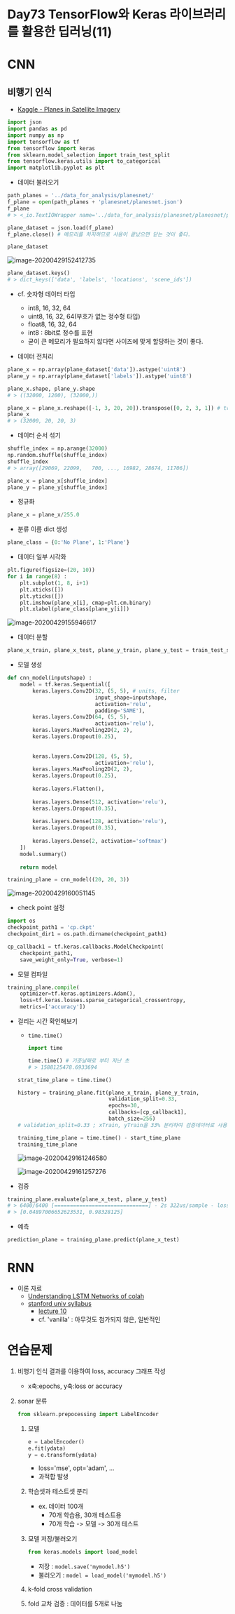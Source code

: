 # Day73 TensorFlow와 Keras 라이브러리를 활용한 딥러닝(11)

# CNN

## 비행기 인식

- [Kaggle - Planes in Satellite Imagery](https://www.kaggle.com/rhammell/planesnet)

```python
import json
import pandas as pd
import numpy as np
import tensorflow as tf
from tensorflow import keras
from sklearn.model_selection import train_test_split
from tensorflow.keras.utils import to_categorical
import matplotlib.pyplot as plt
```

- 데이터 불러오기

```python
path_planes = '../data_for_analysis/planesnet/'
f_plane = open(path_planes + 'planesnet/planesnet.json')
f_plane
# > <_io.TextIOWrapper name='../data_for_analysis/planesnet/planesnet/planesnet.json' mode='r' encoding='cp949'>

plane_dataset = json.load(f_plane)
f_plane.close() # 메모리를 차지하므로 사용이 끝났으면 닫는 것이 좋다.

plane_dataset
```

![image-20200429152412735](image/image-20200429152412735.png)

```python
plane_dataset.keys()
# > dict_keys(['data', 'labels', 'locations', 'scene_ids'])
```

- cf. 숫자형 데이터 타입
  - int8, 16, 32, 64
  - uint8, 16, 32, 64(부호가 없는 정수형 타입)
  - float8, 16, 32, 64
  - int8 : 8bit로 정수를 표현
  - 굳이 큰 메모리가 필요하지 않다면 사이즈에 맞게 할당하는 것이 좋다.

- 데이터 전처리

```python
plane_x = np.array(plane_dataset['data']).astype('uint8')
plane_y = np.array(plane_dataset['labels']).astype('uint8')

plane_x.shape, plane_y.shape
# > ((32000, 1200), (32000,))
```

```python
plane_x = plane_x.reshape([-1, 3, 20, 20]).transpose([0, 2, 3, 1]) # transpose([0, 2, 3, 1]) ; 데이터 차원 순서 지정
plane_x
# > (32000, 20, 20, 3)
```

- 데이터 순서 섞기

```python
shuffle_index = np.arange(32000)
np.random.shuffle(shuffle_index)
shuffle_index
# > array([29069, 22099,   700, ..., 16982, 28674, 11706])

plane_x = plane_x[shuffle_index]
plane_y = plane_y[shuffle_index]
```

- 정규화

```python
plane_x = plane_x/255.0
```

- 분류 이름 dict 생성

```python
plane_class = {0:'No Plane', 1:'Plane'}
```

- 데이터 일부 시각화

```python
plt.figure(figsize=(20, 10))
for i in range(8) :
    plt.subplot(1, 8, i+1)
    plt.xticks([])
    plt.yticks([])
    plt.imshow(plane_x[i], cmap=plt.cm.binary)
    plt.xlabel(plane_class[plane_y[i]])
```

![image-20200429155946617](image/image-20200429155946617.png)

- 데이터 분할

```python
plane_x_train, plane_x_test, plane_y_train, plane_y_test = train_test_split(plane_x, plane_y, test_size=0.2)
```

- 모델 생성

```python
def cnn_model(inputshape) :
    model = tf.keras.Sequential([
        keras.layers.Conv2D(32, (5, 5), # units, filter
                            input_shape=inputshape, 
                            activation='relu', 
                            padding='SAME'),
        keras.layers.Conv2D(64, (5, 5),
                            activation='relu'),
        keras.layers.MaxPooling2D(2, 2),
        keras.layers.Dropout(0.25),
        
        
        keras.layers.Conv2D(128, (5, 5),
                            activation='relu'),
        keras.layers.MaxPooling2D(2, 2),
        keras.layers.Dropout(0.25),
        
        keras.layers.Flatten(),
        
        keras.layers.Dense(512, activation='relu'),
        keras.layers.Dropout(0.35),
        
        keras.layers.Dense(128, activation='relu'),
        keras.layers.Dropout(0.35),
        
        keras.layers.Dense(2, activation='softmax')
    ])
    model.summary()
    
    return model

training_plane = cnn_model((20, 20, 3))
```

![image-20200429160051145](image/image-20200429160051145.png)

- check point 설정

```python
import os
checkpoint_path1 = 'cp.ckpt'
checkpoint_dir1 = os.path.dirname(checkpoint_path1)

cp_callback1 = tf.keras.callbacks.ModelCheckpoint(
    checkpoint_path1,
    save_weight_only=True, verbose=1)
```

- 모델 컴파일

```python
training_plane.compile(
    optimizer=tf.keras.optimizers.Adam(),
    loss=tf.keras.losses.sparse_categorical_crossentropy,
    metrics=['accuracy'])
```

- 걸리는 시간 확인해보기

  - `time.time()`

    ```python
    import time
    
    time.time() # 기준날짜로 부터 지난 초
    # > 1588125478.6933694
    ```

  ```python
  strat_time_plane = time.time()
  
  history = training_plane.fit(plane_x_train, plane_y_train,
                               validation_split=0.33,
                               epochs=30,
                               callbacks=[cp_callback1],
                               batch_size=256)
  # validation_split=0.33 ; xTrain, yTrain을 33% 분리하여 검증데이터로 사용
  
  training_time_plane = time.time() - start_time_plane
  training_time_plane
  ```

  ![image-20200429161246580](image/image-20200429161246580.png)

  ![image-20200429161257276](image/image-20200429161257276.png)

- 검증

```python
training_plane.evaluate(plane_x_test, plane_y_test)
# > 6400/6400 [==============================] - 2s 322us/sample - loss: 0.0490 - acc: 0.9833
# > [0.04897006652623531, 0.98328125]
```

- 예측

```python
prediction_plane = training_plane.predict(plane_x_test)
```



# RNN

- 이론 자료
  - [Understanding LSTM Networks of colah](https://colah.github.io/posts/2015-08-Understanding-LSTMs/)
  - [stanford univ syllabus](http://cs231n.stanford.edu/2017/syllabus.html)
    - [lecture 10](http://cs231n.stanford.edu/slides/2017/cs231n_2017_lecture10.pdf)
    - cf. 'vanilla' : 아무것도 첨가되지 않은, 일반적인



# 연습문제

1. 비행기 인식 결과를 이용하여 loss, accuracy 그래프 작성

   - x축:epochs, y축:loss or accuracy

2. sonar 분류

   ```python
   from sklearn.prepocessing import LabelEncoder
   ```

   1. 모델

      ```python
      e = LabelEncoder()
      e.fit(ydata)
      y = e.transform(ydata)
      ```

      - loss='mse', opt='adam', ...
      - 과적합 발생

   2. 학습셋과 테스트셋 분리

      - ex. 데이터 100개
        - 70개 학습용, 30개 테스트용
        - 70개 학습 -> 모델 -> 30개 테스트

   3. 모델 저장/불러오기

      ```python
      from keras.models import load_model
      ```

      - 저장 : `model.save('mymodel.h5')`
      - 불러오기 : `model = load_model('mymodel.h5')`

   4. k-fold cross validation

   5. fold 교차 검증 : 데이터를 5개로 나눔
